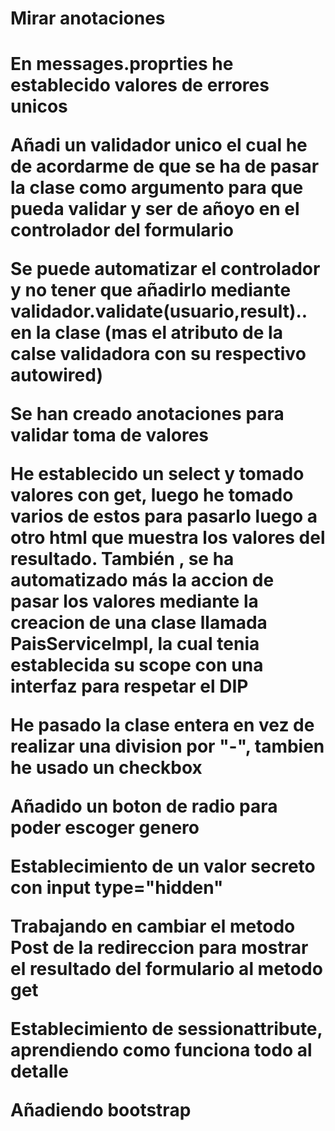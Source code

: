 <h1>Mirar anotaciones<h1>

<p>En messages.proprties he establecido valores de errores unicos<p>
<p>Añadi un validador unico el cual he de acordarme de que se ha de pasar la clase como argumento para que pueda validar y ser de añoyo en el controlador del formulario<p>
<p>Se puede automatizar el controlador y no tener que añadirlo mediante validador.validate(usuario,result).. en la clase (mas el atributo de la calse validadora con su respectivo autowired)<p>
<p>Se han creado anotaciones para validar toma de valores<p>
<p>He establecido un select y tomado valores con get, luego he tomado varios de estos para pasarlo luego a otro html que muestra los valores del resultado. También , se ha automatizado más la accion de pasar los valores mediante la creacion de una clase llamada PaisServiceImpl, la cual tenia establecida su scope con una interfaz para respetar el DIP<p>
<p>He pasado la clase entera en vez de realizar una division por "-", tambien he usado un checkbox <p>
<p>Añadido un boton de radio para poder escoger genero<p>
<p>Establecimiento de un valor secreto con input type="hidden"<p>
<p>Trabajando en cambiar el metodo Post de la redireccion para mostrar el resultado del formulario al metodo get<p>
<p>Establecimiento de sessionattribute, aprendiendo como funciona todo al detalle <p>
<p>Añadiendo bootstrap<p>